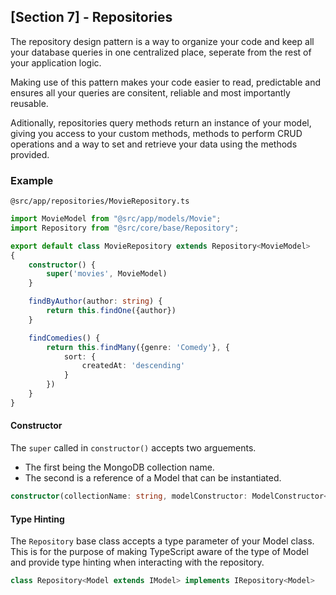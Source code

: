 ## [Section 7] - Repositories

The repository design pattern is a way to organize your code and keep all your database queries in one centralized place, seperate from the rest of your application logic.

Making use of this pattern makes your code easier to read, predictable and ensures all your queries are consitent, reliable and most importantly reusable. 

Aditionally, repositories query methods return an instance of your model, giving you access to your custom methods, methods to perform CRUD operations and a way to set and retrieve your data using the methods provided.

### Example

`@src/app/repositories/MovieRepository.ts`
```ts
import MovieModel from "@src/app/models/Movie";
import Repository from "@src/core/base/Repository";

export default class MovieRepository extends Repository<MovieModel>
{
    constructor() {
        super('movies', MovieModel)
    }

    findByAuthor(author: string) {
        return this.findOne({author})
    }

    findComedies() {
        return this.findMany({genre: 'Comedy'}, {
            sort: {
                createdAt: 'descending'
            }
        })
    }
}
```

#### Constructor

The `super` called in `constructor()` accepts two arguements. 

- The first being the MongoDB collection name.
- The second is a reference of a Model that can be instantiated. 

```ts
constructor(collectionName: string, modelConstructor: ModelConstructor<Model>)
```

#### Type Hinting

The `Repository` base class accepts a type parameter of your Model class. This is for the purpose of making TypeScript aware of the type of Model and provide type hinting when interacting with the repository.

```ts
class Repository<Model extends IModel> implements IRepository<Model>
```